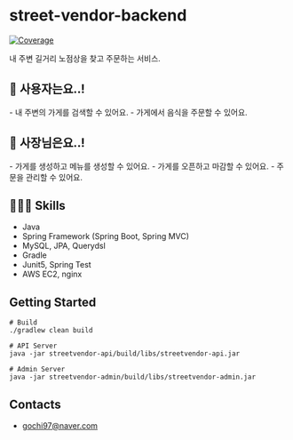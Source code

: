 # street-vendor-backend

[![Coverage](https://sonarcloud.io/api/project_badges/measure?project=yerimkoko_street-vendor-backend&metric=coverage)](https://sonarcloud.io/summary/new_code?id=yerimkoko_street-vendor-backend)


내 주변 길거리 노점상을 찾고 주문하는 서비스.<br>
<h2>👥 사용자는요..!</h2>
- 내 주변의 가게를 검색할 수 있어요.
- 가게에서 음식을 주문할 수 있어요.

<h2>🚚 사장님은요..!</h2>
- 가게를 생성하고 메뉴를 생성할 수 있어요.
- 가게를 오픈하고 마감할 수 있어요.
- 주문을 관리할 수 있어요.




## 👩🏼‍💻 Skills

- Java
- Spring Framework (Spring Boot, Spring MVC)
- MySQL, JPA, Querydsl
- Gradle
- Junit5, Spring Test
- AWS EC2, nginx


## Getting Started

```shell
# Build
./gradlew clean build

# API Server
java -jar streetvendor-api/build/libs/streetvendor-api.jar

# Admin Server
java -jar streetvendor-admin/build/libs/streetvendor-admin.jar 

```

## Contacts
- gochi97@naver.com
